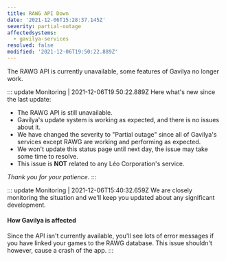 ```yaml
---
title: RAWG API Down
date: '2021-12-06T15:28:37.145Z'
severity: partial-outage
affectedsystems:
  - gavilya-services
resolved: false
modified: '2021-12-06T19:50:22.889Z'
---
```

The RAWG API is currently unavailable, some features of Gavilya no longer work.

<!--- language code: en -->
::: update Monitoring | 2021-12-06T19:50:22.889Z
Here what's new since the last update:

- The RAWG API is still unavailable.
- Gavilya's update system is working as expected, and there is no issues about it.
- We have changed the severity to "Partial outage" since all of Gavilya's services except RAWG are working and performing as expected.
- We won't update this status page until next day, the issue may take some time to resolve.
- This issue is **NOT** related to any Léo Corporation's service.

_Thank you for your patience._
:::

::: update Monitoring | 2021-12-06T15:40:32.659Z
We are closely monitoring the situation and we'll keep you updated about any significant development.

#### How Gavilya is affected
Since the API isn't currently available, you'll see lots of error messages if you have linked your games to the RAWG database. This issue shouldn't however, cause a crash of the app.
:::